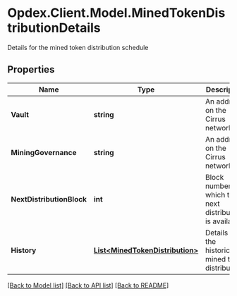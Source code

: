 # Opdex.Client.Model.MinedTokenDistributionDetails
Details for the mined token distribution schedule

## Properties

Name | Type | Description | Notes
------------ | ------------- | ------------- | -------------
**Vault** | **string** | An address on the Cirrus network | [optional] 
**MiningGovernance** | **string** | An address on the Cirrus network | [optional] 
**NextDistributionBlock** | **int** | Block number at which the next distribution is available | [optional] 
**History** | [**List&lt;MinedTokenDistribution&gt;**](MinedTokenDistribution.md) | Details for the historical mined token distributions | [optional] 

[[Back to Model list]](../README.md#documentation-for-models) [[Back to API list]](../README.md#documentation-for-api-endpoints) [[Back to README]](../README.md)

